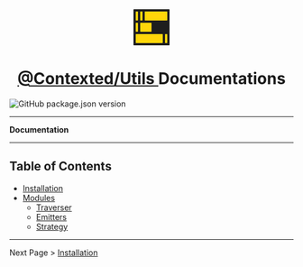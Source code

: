 <div align="center">
    <img alt="Contexted Logo" width="64" src="https://raw.githubusercontent.com/contexted-js/brand/master/dark/main-fill.svg">
    <h1>
		<a href="https://github.com/contexted-js/utils">
        	@Contexted/Utils
    	</a>
		<span>Documentations</span>
	</h1>
</div>

<img alt="GitHub package.json version" src="https://img.shields.io/github/package-json/v/contexted-js/utils">

---

**Documentation**

---

## Table of Contents

-   [Installation](installation.md)
-   [Modules](modules/README.md)
    -   [Traverser](modules/traverser.md)
    -   [Emitters](modules/emitters.md)
    -   [Strategy](modules/strategy.md)

---

Next Page >
[Installation](installation.md)
